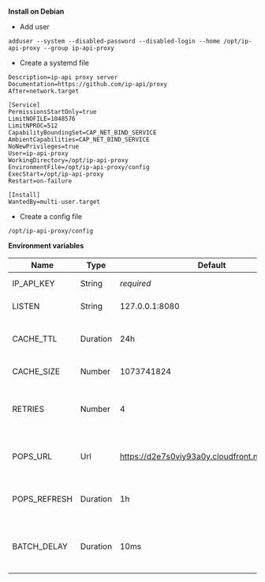 **Install on Debian**

- Add user

```adduser --system --disabled-password --disabled-login --home /opt/ip-api-proxy --group ip-api-proxy```

- Create a systemd file
```[Unit]
Description=ip-api proxy server
Documentation=https://github.com/ip-api/proxy
After=network.target

[Service]
PermissionsStartOnly=true
LimitNOFILE=1048576
LimitNPROC=512
CapabilityBoundingSet=CAP_NET_BIND_SERVICE
AmbientCapabilities=CAP_NET_BIND_SERVICE
NoNewPrivileges=true
User=ip-api-proxy
WorkingDirectory=/opt/ip-api-proxy
EnvironmentFile=/opt/ip-api-proxy/config
ExecStart=/opt/ip-api-proxy
Restart=on-failure

[Install]
WantedBy=multi-user.target
```

- Create a config file

```/opt/ip-api-proxy/config```


**Environment variables**

| Name         | Type     | Default                                         | Description |
| ------------ | -------- | ----------------------------------------------- | ----------- |
| IP_API_KEY   | String   | *required*                                      | ip-api.com key |
| LISTEN       | String   | 127.0.0.1:8080                                  | ip:port to listen on |
| CACHE_TTL    | Duration | 24h                                             | For how long to cache entries |
| CACHE_SIZE   | Number   | 1073741824                                      | In memory cache size |
| RETRIES      | Number   | 4                                               | How many times to retry backend requests |
| POPS_URL     | Url      | https://d2e7s0viy93a0y.cloudfront.net/pops.json | Endpoint to fetch server locations |
| POPS_REFRESH | Duration | 1h                                              | How often to refresh the server locations  |
| BATCH_DELAY  | Duration | 10ms                                            | Max delay before sending a batch to the backend |

